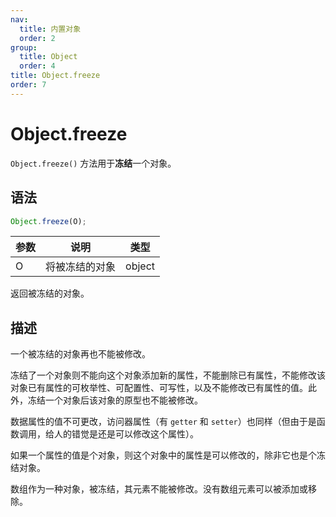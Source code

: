 ```yaml
---
nav:
  title: 内置对象
  order: 2
group:
  title: Object
  order: 4
title: Object.freeze
order: 7
---
```


# Object.freeze

`Object.freeze()` 方法用于**冻结**一个对象。

## 语法

```js
Object.freeze(O);
```

| 参数 | 说明           | 类型   |
| ---- | -------------- | ------ |
| O    | 将被冻结的对象 | object |

返回被冻结的对象。

## 描述

一个被冻结的对象再也不能被修改。

冻结了一个对象则不能向这个对象添加新的属性，不能删除已有属性，不能修改该对象已有属性的可枚举性、可配置性、可写性，以及不能修改已有属性的值。此外，冻结一个对象后该对象的原型也不能被修改。

数据属性的值不可更改，访问器属性（有 `getter` 和 `setter`）也同样（但由于是函数调用，给人的错觉是还是可以修改这个属性）。

如果一个属性的值是个对象，则这个对象中的属性是可以修改的，除非它也是个冻结对象。

数组作为一种对象，被冻结，其元素不能被修改。没有数组元素可以被添加或移除。
